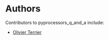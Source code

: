 # Authors

Contributors to pyprocessors_q_and_a include:

+ [Olivier Terrier](mailto:olivier.terrier@kairntech.com)
